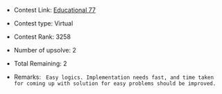 * Contest Link: [Educational 77](https://codeforces.com/contest/1260)

* Contest type: Virtual

* Contest Rank: 3258

* Number of upsolve: 2

* Total Remaining: 2

* Remarks: &nbsp; `Easy logics. Implementation needs fast, and time taken for coming up with solution for easy problems should be improved.`